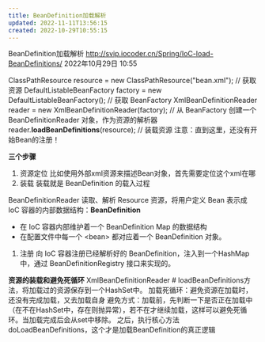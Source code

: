 ```yaml
---
title: BeanDefinition加载解析
updated: 2022-11-11T13:56:15
created: 2022-10-29T10:55:15
---
```


BeanDefinition加载解析
<http://svip.iocoder.cn/Spring/IoC-load-BeanDefinitions/>
2022年10月29日
10:55

ClassPathResource resource = new ClassPathResource("bean.xml"); // 获取资源
DefaultListableBeanFactory factory = new DefaultListableBeanFactory(); // 获取 BeanFactory
XmlBeanDefinitionReader reader = new XmlBeanDefinitionReader(factory); // 从 BeanFactory 创建一个 BeanDefinitionReader 对象，作为资源的解析器
reader.**loadBeanDefinitions**(resource); // 装载资源
注意：直到这里，还没有开始Bean的注册！

**三个步骤**
1.  资源定位
比如使用外部xml资源来描述Bean对象，首先需要定位这个xml在哪
1.  装载
装载就是 BeanDefinition 的载入过程

BeanDefinitionReader 读取、解析 Resource 资源，将用户定义 Bean 表示成 IoC 容器的内部数据结构：**BeanDefinition**
- 在 IoC 容器内部维护着一个 BeanDefinition Map 的数据结构
- 在配置文件中每一个 \<bean\> 都对应着一个 BeanDefinition 对象。
1.  注册
向 IoC 容器注册已经解析好的 BeanDefinition，注入到一个HashMap中，通过 BeanDefinitionRegistry 接口来实现的。

**资源的装载和避免死循环**
XmlBeanDefinitionReader \# loadBeanDefinitions方法，将加载过的资源保存到一个HashSet中。
加载死循环：避免资源在加载时，还没有完成加载，又去加载自身
避免方式：加载前，先判断一下是否正在加载中（在不在HashSet中，存在则抛异常），若不在才继续加载，这样可以避免死循环。当加载完成后会从set中移除。
之后，执行核心方法doLoadBeanDefinitions，这个才是加载BeanDefinition的真正逻辑
